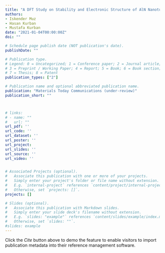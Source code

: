 ```yaml
---
title: "A DFT Study on Stability and Electronic Structure of AlN Nanotubes "
authors:
- Iskender Muz
- Hasan Kurban
- Mustafa Kurban
date: "2021-01-04T00:00:00Z"
doi: ""

# Schedule page publish date (NOT publication's date).
publishDate: ""

# Publication type.
# Legend: 0 = Uncategorized; 1 = Conference paper; 2 = Journal article;
# 3 = Preprint / Working Paper; 4 = Report; 5 = Book; 6 = Book section;
# 7 = Thesis; 8 = Patent
publication_types: ["2"]

# Publication name and optional abbreviated publication name.
publication: "Materials Today Communications (under-review)"
publication_short: ""



# links:
# - name: ""
#   url: ""
url_pdf: ''
url_code: ''
url_dataset: ''
url_poster: ''
url_project: 
url_slides: ''
url_source: ''
url_video: ''


# Associated Projects (optional).
#   Associate this publication with one or more of your projects.
#   Simply enter your project's folder or file name without extension.
#   E.g. `internal-project` references `content/project/internal-project/index.md`.
#   Otherwise, set `projects: []`.
projects: []

# Slides (optional).
#   Associate this publication with Markdown slides.
#   Simply enter your slide deck's filename without extension.
#   E.g. `slides: "example"` references `content/slides/example/index.md`.
#   Otherwise, set `slides: ""`.
#slides: example
---
```



Click the *Cite* button above to demo the feature to enable visitors to import publication metadata into their reference management software.




